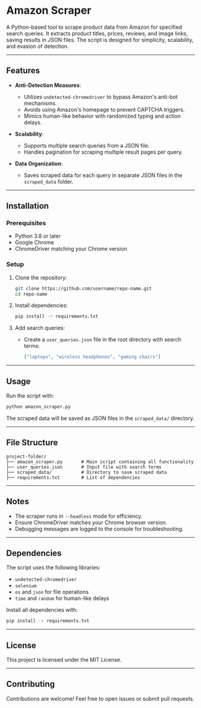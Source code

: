 # Amazon Scraper  

A Python-based tool to scrape product data from Amazon for specified search queries. It extracts product titles, prices, reviews, and image links, saving results in JSON files. The script is designed for simplicity, scalability, and evasion of detection.

---

## Features  

- **Anti-Detection Measures**:  
  - Utilizes `undetected-chromedriver` to bypass Amazon's anti-bot mechanisms.  
  - Avoids using Amazon's homepage to prevent CAPTCHA triggers.  
  - Mimics human-like behavior with randomized typing and action delays.  

- **Scalability**:  
  - Supports multiple search queries from a JSON file.  
  - Handles pagination for scraping multiple result pages per query.  

- **Data Organization**:  
  - Saves scraped data for each query in separate JSON files in the `scraped_data` folder.  

---

## Installation  

### Prerequisites  
- Python 3.8 or later  
- Google Chrome  
- ChromeDriver matching your Chrome version  

### Setup  
1. Clone the repository:  
   ```bash
   git clone https://github.com/username/repo-name.git
   cd repo-name
   ```  

2. Install dependencies:  
   ```bash
   pip install -r requirements.txt
   ```  

3. Add search queries:  
   - Create a `user_queries.json` file in the root directory with search terms:  
     ```json
     ["laptops", "wireless headphones", "gaming chairs"]
     ```  

---

## Usage  

Run the script with:  
```bash
python amazon_scraper.py
```  

The scraped data will be saved as JSON files in the `scraped_data/` directory.  

---

## File Structure  

```
project-folder/
├── amazon_scraper.py       # Main script containing all functionality
├── user_queries.json       # Input file with search terms
├── scraped_data/           # Directory to save scraped data
├── requirements.txt        # List of dependencies
```

---

## Notes  

- The scraper runs in `--headless` mode for efficiency.  
- Ensure ChromeDriver matches your Chrome browser version.  
- Debugging messages are logged to the console for troubleshooting.  

---

## Dependencies  

The script uses the following libraries:  
- `undetected-chromedriver`  
- `selenium`  
- `os` and `json` for file operations  
- `time` and `random` for human-like delays  

Install all dependencies with:  
```bash
pip install -r requirements.txt
```  

---

## License  

This project is licensed under the MIT License.  

---

## Contributing  

Contributions are welcome! Feel free to open issues or submit pull requests.
